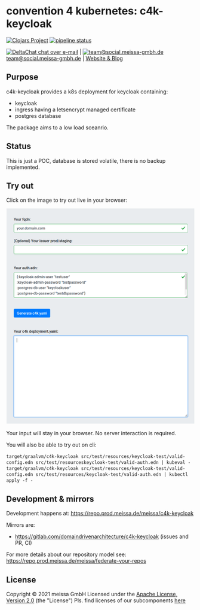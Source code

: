 # convention 4 kubernetes: c4k-keycloak
[![Clojars Project](https://img.shields.io/clojars/v/org.domaindrivenarchitecture/c4k-keycloak.svg)](https://clojars.org/org.domaindrivenarchitecture/c4k-keycloak) [![pipeline status](https://gitlab.com/domaindrivenarchitecture/c4k-keycloak/badges/master/pipeline.svg)](https://gitlab.com/domaindrivenarchitecture/c4k-keycloak/-/commits/master) 

[<img src="https://domaindrivenarchitecture.org/img/delta-chat.svg" width=20 alt="DeltaChat"> chat over e-mail](mailto:buero@meissa-gmbh.de?subject=community-chat) | [<img src="https://meissa-gmbh.de/img/community/Mastodon_Logotype.svg" width=20 alt="team@social.meissa-gmbh.de"> team@social.meissa-gmbh.de](https://social.meissa-gmbh.de/@team) | [Website & Blog](https://domaindrivenarchitecture.org)

## Purpose

c4k-keycloak provides a k8s deployment for keycloak containing:
* keycloak
* ingress having a letsencrypt managed certificate
* postgres database

The package aims to a low load sceanrio.

## Status

This is just a POC, database is stored volatile, there is no backup implemented.

## Try out

Click on the image to try out live in your browser:

[![Try it out](/doc/tryItOut.png "Try out yourself")](https://domaindrivenarchitecture.org/pages/dda-provision/c4k-keycloak/)

Your input will stay in your browser. No server interaction is required.

You will also be able to try out on cli:
```
target/graalvm/c4k-keycloak src/test/resources/keycloak-test/valid-config.edn src/test/resourceskeycloak-test/valid-auth.edn | kubeval -
target/graalvm/c4k-keycloak src/test/resources/keycloak-test/valid-config.edn src/test/resources/keycloak-test/valid-auth.edn | kubectl apply -f -
```

## Development & mirrors

Development happens at: https://repo.prod.meissa.de/meissa/c4k-keycloak

Mirrors are:

* https://gitlab.com/domaindrivenarchitecture/c4k-keycloak (issues and PR, CI)

For more details about our repository model see: https://repo.prod.meissa.de/meissa/federate-your-repos

## License

Copyright © 2021 meissa GmbH
Licensed under the [Apache License, Version 2.0](LICENSE) (the "License")
Pls. find licenses of our subcomponents [here](doc/SUBCOMPONENT_LICENSE)